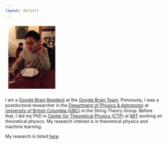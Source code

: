 ```yaml
---
layout: default
---
```


<img style="float:center;padding:10px;" width="150" src="/image/Profile-photo.JPG">

I am a [Google Brain Resident](https://research.google.com/teams/brain/residency/) at the [Google Brain Team](https://research.google.com/teams/brain/). 
Previously, I was a postdoctoral researcher in the [Department of Physics & Astronomy](http://www.phas.ubc.ca/) 
at [University of British Columbia (UBC)](http://www.ubc.ca/) in the String Theory Group. 
Before that, I did my PhD in [Center for Theoretical Physics (CTP)](http://ctp.lns.mit.edu/) at [MIT](http://web.mit.edu/) working on theoretical physics. 
My research interest is in theoretical physics and machine learning.

My research is listed [here](/research/).
